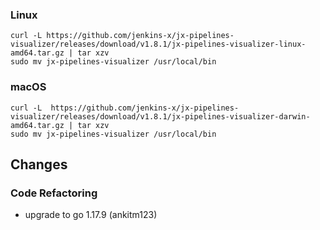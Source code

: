 ### Linux

```shell
curl -L https://github.com/jenkins-x/jx-pipelines-visualizer/releases/download/v1.8.1/jx-pipelines-visualizer-linux-amd64.tar.gz | tar xzv 
sudo mv jx-pipelines-visualizer /usr/local/bin
```

### macOS

```shell
curl -L  https://github.com/jenkins-x/jx-pipelines-visualizer/releases/download/v1.8.1/jx-pipelines-visualizer-darwin-amd64.tar.gz | tar xzv
sudo mv jx-pipelines-visualizer /usr/local/bin
```
## Changes

### Code Refactoring

* upgrade to go 1.17.9 (ankitm123)
